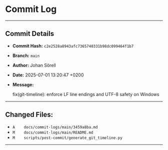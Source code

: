# Commit Log

---

## Commit Details

- **Commit Hash:**   `c2e2528a8943afc7365740331b98dc099464f1b7`
- **Branch:**        `main`
- **Author:**        Johan Sörell
- **Date:**          2025-07-01 13:20:47 +0200
- **Message:**

  fix(git-timeline): enforce LF line endings and UTF-8 safety on Windows

---

## Changed Files:

- `A	docs/commit-logs/main/3459a8ba.md`
- `M	docs/commit-logs/main/README.md`
- `M	scripts/post-commit/generate_git_timeline.py`

---
